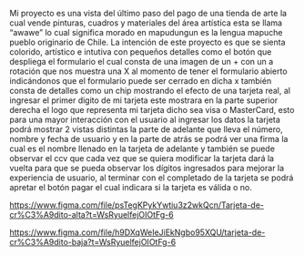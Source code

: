 
Mi proyecto es una vista del último paso del pago de una tienda de arte la cual vende pinturas, cuadros y materiales del área artística esta se llama “awawe” lo cual significa morado en mapudungun es la lengua mapuche pueblo originario de Chile. La intención de este proyecto es que se sienta colorido, artístico e intutiva con pequeños detalles como el botón que despliega el formulario el cual consta de una imagen de un + con un a rotación que nos muestra una X al momento de tener el formulario abierto indicándonos que el formulario puede ser cerrado en dicha x también consta de detalles como un chip mostrando el efecto de una tarjeta real, al ingresar el primer digito de mi tarjeta este mostrara en la parte superior derecha el logo que representa mi tarjeta dicho sea  visa o MasterCard, esto para una mayor interacción con el usuario al ingresar los datos la tarjeta podrá mostrar 2 vistas distintas la parte de adelante que lleva el número, nombre y fecha de usuario y en la parte de atrás se podrá ver una firma la cual es el nombre llenado en la tarjeta de adelante y también se puede observar el ccv que cada vez que se quiera modificar la tarjeta dará la vuelta para que se pueda observar los dígitos ingresados para mejorar la experiencia de usuario, al terminar con el completado de la tarjeta se podrá apretar el botón pagar el cual indicara si la tarjeta es válida o no. 

https://www.figma.com/file/psTegKPykYwtiu3z2wkQcn/Tarjeta-de-cr%C3%A9dito-alta?t=WsRyuelfejOIOtFg-6

https://www.figma.com/file/h9DXqWeIeJiEkNgbo95XQU/tarjeta-de-cr%C3%A9dito-baja?t=WsRyuelfejOIOtFg-6